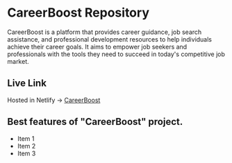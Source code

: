 # CareerBoost  Repository

CareerBoost is a platform that provides career guidance, job search assistance, and professional development resources to help individuals achieve their career goals. It aims to empower job seekers and professionals with the tools they need to succeed in today's competitive job market.

## Live Link
Hosted in Netlify -> [CareerBoost]()

## Best features of "CareerBoost" project.

- Item 1
- Item 2
- Item 3
